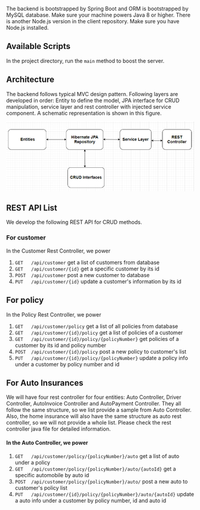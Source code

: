 The backend is bootstrapped by Spring Boot and ORM is bootstrapped by MySQL database. Make sure your machine powers Java 8 or higher.
There is another Node.js version in the client repository. Make sure you have Node.js installed.

## Available Scripts

In the project directory, run the `main` method to boost the server. 

## Architecture

The backend follows typical MVC design pattern. Following layers are developed in order: Entity to define the model, JPA interface for CRUD manipulation, service layer and rest controller with injected service component. A schematic representation is shown in this figure. 

![architeture](backend_architecture.png)

## REST API List

We develop the following REST API for CRUD methods.

### For customer

In the Customer Rest Controller, we power

1. `GET   /api/customer` get a list of customers from database
2. `GET   /api/customer/{id}` get a specific customer by its id
3. `POST  /api/customer` post a new customer to database
4. `PUT   /api/customer/{id}` update a customer's information by its id

## For policy

In the Policy Rest Controller, we power

1. `GET   /api/customer/policy` get a list of all policies from database
2. `GET   /api/customer/{id}/policy` get a list of policies of a customer
3. `GET   /api/customer/{id}/policy/{policyNumber}` get policies of a customer by its id and policy number
4. `POST  /api/customer/{id}/policy` post a new policy to customer's list
5. `PUT   /api/customer/{id}/policy/{policyNumber}` update a policy info under a customer by policy number and id

## For Auto Insurances

We will have four rest controller for four entities: Auto Controller, Driver Controller, AutoInvoice Controller and AutoPayment Controller. They all follow the same structure, so we list provide a sample from Auto Controller. Also, the home insurance will also have the same structure as auto rest controller, so we will not provide a whole list. Please check the rest controller java file for detailed information. 

#### In the Auto Controller, we power

1. `GET   /api/customer/policy/{policyNumber}/auto` get a list of auto under a policy
2. `GET   /api/customer/policy/{policyNumber}/auto/{autoId}` get a specific automobile by auto id
3. `POST  /api/customer/policy/{policyNumber}/auto/` post a new auto to customer's policy list
4. `PUT   /api/customer/{id}/policy/{policyNumber}/auto/{autoId}` update a auto info under a customer by policy number, id and auto id


